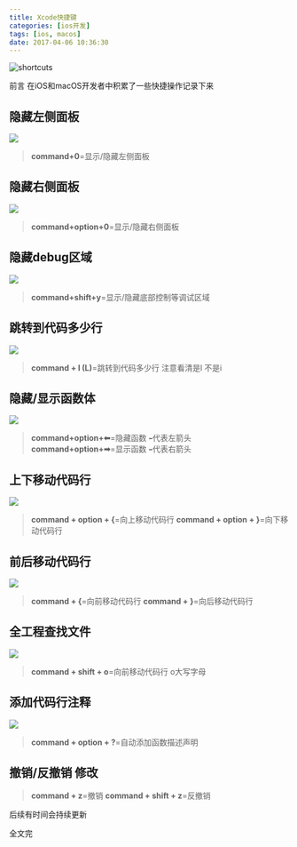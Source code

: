 ```yaml
---
title: Xcode快捷键
categories: [ios开发]
tags: [ios, macos]
date: 2017-04-06 10:36:30
---
```


![shortcuts](/assets/images/20170406XcodeShortcuts/cover.png)


前言
    在iOS和macOS开发者中积累了一些快捷操作记录下来
    

隐藏左侧面板
--

![](/assets/images/20170406XcodeShortcuts/Command0.png)

> **command+0**=显示/隐藏左侧面板

隐藏右侧面板
--

![](/assets/images/20170406XcodeShortcuts/CommondOption0.png)

> **command+option+0**=显示/隐藏右侧面板

隐藏debug区域
--

![](/assets/images/20170406XcodeShortcuts/CommandShiftY.png)

> **command+shift+y**=显示/隐藏底部控制等调试区域


跳转到代码多少行 
--

![](/assets/images/20170406XcodeShortcuts/CommandLine.png)

> **command + l (L)**=跳转到代码多少行 注意看清是l 不是i 


隐藏/显示函数体 
--

![](/assets/images/20170406XcodeShortcuts/CommondOptionLeft.png)

> **command+option+⬅︎**=隐藏函数 `⬅︎`代表左箭头   
> **command+option+➡︎**=显示函数  `➡︎`代表右箭头 



上下移动代码行
--

![](/assets/images/20170406XcodeShortcuts/CommondOptionMove.png)

> **command + option + {**=向上移动代码行
> **command + option + }**=向下移动代码行

前后移动代码行
--

![](/assets/images/20170406XcodeShortcuts/CommondMove.png)

> **command + {**=向前移动代码行
> **command + }**=向后移动代码行



全工程查找文件
--

![](/assets/images/20170406XcodeShortcuts/CommandShiftO.png)

> **command + shift + o**=向前移动代码行 o大写字母


添加代码行注释
--

![](/assets/images/20170406XcodeShortcuts/CommondOptionQ.png)

> **command + option + ?**=自动添加函数描述声明


撤销/反撤销 修改
--

> **command + z**=撤销
> **command + shift + z**=反撤销


后续有时间会持续更新

全文完 
